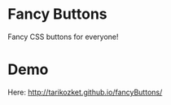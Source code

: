 # Fancy Buttons
Fancy CSS buttons for everyone!

Demo
====
Here: http://tarikozket.github.io/fancyButtons/
